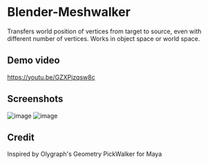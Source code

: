 # Blender-Meshwalker
Transfers world position of vertices from target to source, even with different number of vertices. Works in object space or world space.


## Demo video
[https://youtu.be/GZXPjzqsw8c ](https://youtu.be/YdOSs1RrXbg)

## Screenshots
![image](https://github.com/user-attachments/assets/6e0d1e65-ffa6-4e35-8945-8049d37a542f)
![image](https://github.com/user-attachments/assets/14446d5f-580c-40b6-8c35-3ca5327b0337)


## Credit
Inspired by Olygraph's Geometry PickWalker for Maya
